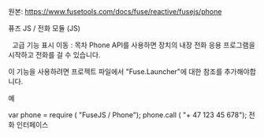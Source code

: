 원본: https://www.fusetools.com/docs/fuse/reactive/fusejs/phone

퓨즈 JS / 전화 모듈 (JS)

  고급 기능 표시
이동 :
목차
Phone API를 사용하면 장치의 내장 전화 응용 프로그램을 시작하고 전화를 걸 수 있습니다.

이 기능을 사용하려면 프로젝트 파일에서 "Fuse.Launcher"에 대한 참조를 추가해야합니다.

예

var phone = require ( "FuseJS / Phone");
phone.call ( "+ 47 123 45 678");
전화 인터페이스
